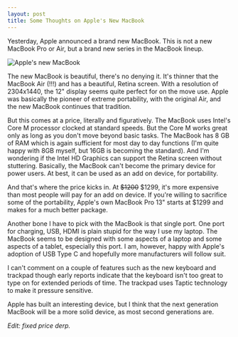```yaml
---
layout: post
title: Some Thoughts on Apple's New MacBook
---
```

Yesterday, Apple announced a brand new MacBook. This is not a new MacBook Pro or Air, but a brand new series in the MacBook lineup.

![Apple's new MacBook](http://saky.in/images/apple-macbook.jpg "Taken from MacWorld")

The new MacBook is beautiful, there's no denying it. It's thinner that the MacBook Air (!!!) and has a beautiful, Retina screen. With a resolution of 2304x1440, the 12" display seems quite perfect for on the move use. Apple was basically the pioneer of extreme portability, with the original Air, and the new MacBook continues that tradition.

But this comes at a price, literally and figuratively. The MacBook uses Intel's Core M processor clocked at standard speeds. But the Core M works great only as long as you don't move beyond basic tasks. The MacBook has 8 GB of RAM which is again sufficient for most day to day functions (I'm quite happy with 8GB myself, but 16GB is becoming the standard). And I'm wondering if the Intel HD Graphics can support the Retina screen without stuttering. Basically, the MacBook can't become the primary device for power users. At best, it can be used as an add on device, for portability.

And that's where the price kicks in. At ~~$1200~~ $1299, it's more expensive than most people will pay for an add on device. If you're willing to sacrifice some of the portability, Apple's own MacBook Pro 13" starts at $1299 and makes for a much better package.

Another bone I have to pick with the MacBook is that single port. One port for charging, USB, HDMI is plain stupid for the way I use my laptop. The MacBook seems to be designed with some aspects of a laptop and some aspects of a tablet, especially this port. I am, however, happy with Apple's adoption of USB Type C and hopefully more manufacturers will follow suit.

I can't comment on a couple of features such as the new keyboard and trackpad though early reports indicate that the keyboard isn't too great to type on for extended periods of time. The trackpad uses Taptic technology to make it pressure sensitive.

Apple has built an interesting device, but I think that the next generation MacBook will be a more solid device, as most second generations are.

*Edit: fixed price derp.*
